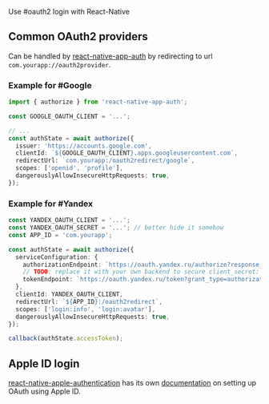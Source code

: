 Use #oauth2 login with React-Native

## Common OAuth2 providers

Can be handled by [react-native-app-auth](react-native-app-auth) by redirecting to url `com.yourapp://oauth2provider`. 

### Example for #Google

```typescript
import { authorize } from 'react-native-app-auth';

const GOOGLE_OAUTH_CLIENT = '...';

// ...
const authState = await authorize({
  issuer: 'https://accounts.google.com',
  clientId: `${GOOGLE_OAUTH_CLIENT}.apps.googleusercontent.com`,
  redirectUrl: `com.yourapp:/oauth2redirect/google`,
  scopes: ['openid', 'profile'],
  dangerouslyAllowInsecureHttpRequests: true,
});
```

### Example for #Yandex

```typescript
const YANDEX_OAUTH_CLIENT = '...';
const YANDEX_OAUTH_SECRET = '...'; // better hide it somehow
const APP_ID = 'com.yourapp';

const authState = await authorize({
  serviceConfiguration: {
    authorizationEndpoint: `https://oauth.yandex.ru/authorize?response_type=code&client_id=${YANDEX_OAUTH_CLIENT}&redirect_uri=${APP_ID}:/oauth2redirect`,
    // TODO: replace it with your own backend to secure client_secret:
    tokenEndpoint: `https://oauth.yandex.ru/token?grant_type=authorization_code&client_id=${YANDEX_OAUTH_CLIENT}&client_secret=${YANDEX_OAUTH_SECRET}`,
  },
  clientId: YANDEX_OAUTH_CLIENT,
  redirectUrl: `${APP_ID}:/oauth2redirect`,
  scopes: ['login:info', 'login:avatar'],
  dangerouslyAllowInsecureHttpRequests: true,
});

callback(authState.accessToken);
```

## Apple ID login

[react-native-apple-authentication](https://github.com/invertase/react-native-apple-authentication) has its own [documentation](https://github.com/invertase/react-native-apple-authentication/tree/main/docs) on setting up OAuth using Apple ID.